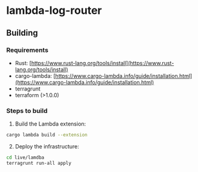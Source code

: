 # lambda-log-router

## Building

### Requirements

- Rust: [https://www.rust-lang.org/tools/install](https://www.rust-lang.org/tools/install)
- cargo-lambda: [https://www.cargo-lambda.info/guide/installation.html](https://www.cargo-lambda.info/guide/installation.html)
- terragrunt
- terraform (>1.0.0)

### Steps to build

1. Build the Lambda extension:

```bash
cargo lambda build --extension
```

2. Deploy the infrastructure:

```bash
cd live/lamdba
terragrunt run-all apply
```
